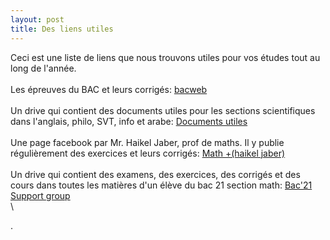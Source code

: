 ```yaml
---
layout: post
title: Des liens utiles
---
```

Ceci est une liste de liens que nous trouvons utiles pour vos études tout au long de l'année.\
\
Les épreuves du BAC et leurs corrigés:   <a href="http://www.bacweb.tn/" target="_blank">bacweb</a>
\
\
Un drive qui contient des documents utiles pour les sections scientifiques dans l'anglais, philo, SVT, info et arabe:   <a href="https://drive.google.com/drive/folders/1QSuLvfujlZ_lRrSGvG9M9YuWEz8S139U" target="_blank">Documents utiles</a>
\
\
Une page facebook par Mr. Haikel Jaber, prof de maths. Il y publie régulièrement des exercices et leurs corrigés:   <a href="https://www.facebook.com/profile.php?id=100057160732147" target="_blank">Math +(haikel jaber)</a>
\
\
Un drive qui contient des examens, des exercices, des corrigés et des cours dans toutes les matières d'un élève du bac 21 section math:   <a href="https://drive.google.com/drive/folders/1SVKblvNKhom0MYyRLHjEqsPW3fevdus9" target="_blank">Bac'21 Support group</a>
\
\

.
